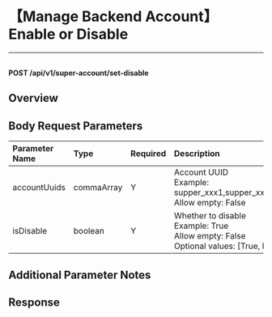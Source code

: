 # 【Manage Backend Account】Enable or Disable

---

<br />**POST /api/v1/super-account/set-disable**

## Overview



## Body Request Parameters

| Parameter Name        | Type     | Required   | Description              |
|:-------------------|:-------|:-----|:----------------|
| accountUuids | commaArray | Y | Account UUID<br>Example: supper_xxx1,supper_xxx2,supper_xxx3 <br>Allow empty: False <br> |
| isDisable | boolean | Y | Whether to disable<br>Example: True <br>Allow empty: False <br>Optional values: [True, False] <br> |

## Additional Parameter Notes



## Response
```shell
 
```